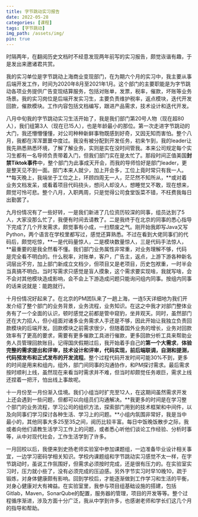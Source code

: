```yaml
---
title: 字节跳动实习报告
date: 2022-05-28
categories: [课程]
tags: [字节跳动]   
img_path: /assets/img/
pin: true
---
```


时隔两年，在翻阅历史文档时不经意发现两年前写的实习报告，颇觉诙谐有趣，于是发出来邀诸君共赏。

我的实习单位是字节跳动上海商业变现部门，在为期六个月的实习中，我主要从事后端开发工作，时间为2020年8月至2021年1月。这个部门的主要职能是为字节跳动各项业务提供广告变现结算服务，包括对账单，发票，税率，催款，坏账等业务场景。我的实习岗位是后端开发实习生，主要负责维护税率，返点模块，迭代开发回款，催款模块。工作内容包括文档编写，跟进产品需求，技术设计和迭代开发。

八月中旬我的字节跳动实习生活开始了，我是我们部门第20号人物（现在超80人），我们组第3人（现在已15人），也是年龄最小的那位。第一次走进字节跳动的大门，我还懵懵懂懂，对公司种种新鲜事物既感到好奇，又因无知而害怕。整个八月，我都在浑浑噩噩中度过。我没有被分配到开发任务，初来乍到，我的leader让我先熟悉熟悉环境，了解了解业务，实则是实在没时间管我。本来公司规定每个实习生都有一名导师负责带着入门，但我们部门实在是太忙了。那段时间正值美国**封禁Tiktok事件**中，整个部门为此事成天开会，而我的导师恰好是部门leader，更是整天见不到一面。部门本来人就少，加上开会多，工位上竟时常只有我一人。**每天晚上，我端坐于工位之上，环顾四周无一人，茫茫然不知所从，**或对着业务文档发呆，或看着项目代码挠头，想问人却没人，想睡觉又不敢，现在想来，颇觉可怜可悲。整个八月，入职两周，只是觉得公司食堂饭菜不错，不枉费我每日出勤罢了。

九月份情况有了一些好转，一是我们新进了几位资历较深的同事，组员达到了5人，大家没那么忙了，我便有时间去请教了。二是我终于在北京的同事的悉心指导下完成了几个开发需求，颇觉事有小成，一扫颓废之气。刚开始我即写Java又写Python，两个语言在学校里都写过，感觉还算熟悉。不过在看到大佬同事们的代码后，颇觉吃惊，**一是代码量惊人，二是模块数量惊人，三是代码手法惊人，**最重要的是我全然看不懂。我们部门业务属性非常重，对业务理解不够，代码是完全看不明白的。什么税率，对账单，客户，广告主，返点，上游下游各种新名词层出不穷，加上部门新成立文档少，但项目又是老项目，历史包袱重，一时半会当真搞不明白。当时写需求只感觉是盲人摸象，这个需求要实现啥，我就写啥，会不会对其他模块造成影响，会不会上下游造成问题只能询问组内同事。按组内同事的话来说就是：能跑就行。

十月份情况好起来了。在北京的PM团队来了一趟上海，一连5天详细地为我们开发介绍了整个部门的业务背景，业务流程，业务知识。在这之中我才对部门整体业务有了一个全面的认识，顿时感觉之前都是管中窥豹，坐井观天。同时，虽然部门还在大力招人，但小组面对诸多业务需求人手还是不够，因此开始让我独立负责回款模块的后端开发。回款模块之前需求很少，但随着国外业务的增长，业务对回款效率有了更高的要求，需要有更多催款工具进行催款，更多回款分析工具来帮助业务人员管理回款账目。记得国庆假期过后，我开始着手自己的**第一个大需求**，**体验完整的需求提出和评审，技术设计和评审，代码实现，前后端联调，自测和提测，代码预发布和正式发布的开发流程**。整个过程代码开发时间可能30%不到，更多的时间是用来和组内，组外，部门间同事的沟通协作，和PM探讨需求。最后需求按时顺利上线，虽然现在来看当时需求并不难，但当时却颇觉任务艰巨，需求上线还捏着一把汗，怕出线上事故呢。

十一月份至一月份渐入佳境。我们小组当时扩充至12人，在这期间虽然需求开发上还会遇到一些问题，但都可以向组员们沟通解决。**我更多的时间是在学习整个部门的业务流程，学习公司的组织方法，探索部门用到的技术框架和中间件，以及向同事们学习探讨各种生活、学习上的问题。**小组内氛围非常好，我是当中最小的，其他同事大多25至35之间，阅历比较丰富。每日中饭晚饭散步之际，我或者向他们请教生活学习工作上的问题，或者悉心听他们谈论工作经验、分析时事等，从中对现代社会，工作生活学到了许多。

一月回校以后，我便来到史扬老师实验室中参加课题组，一边准备毕业设计相关事宜，一边学习密码学相关知识。学校内课题组和字节跳动实习感觉不太一样，在字节跳动时，虽说工作氛围好，但需求必须按时完成，还是很有压力的。在实验室实习时，压力就小些了，没有必须完成的压迫感。另外字节实习时早10晚10，疏于锻炼，对身体健康颇有影响。回到学校后，才能逐渐做到工作学习和生活的平衡，对身心健康对大有裨益。在实验室里，我参与项目组基础设施的搭建，包括Gitlab，Maven，SonarQube的配置，服务器的管理，项目的开发等等。整个过程循序渐进，涉及方面十分广泛，我从中学到许多，也感谢老师和学长们这几个月的指导和帮助。
